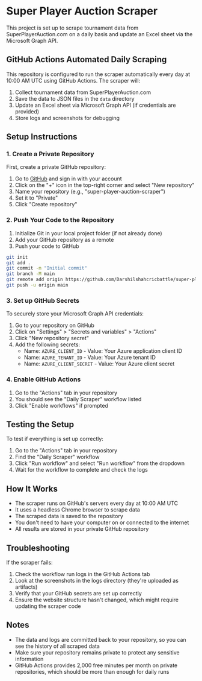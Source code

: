 # Super Player Auction Scraper

This project is set up to scrape tournament data from SuperPlayerAuction.com on a daily basis and update an Excel sheet via the Microsoft Graph API.

## GitHub Actions Automated Daily Scraping

This repository is configured to run the scraper automatically every day at 10:00 AM UTC using GitHub Actions. The scraper will:

1. Collect tournament data from SuperPlayerAuction.com
2. Save the data to JSON files in the `data` directory
3. Update an Excel sheet via Microsoft Graph API (if credentials are provided)
4. Store logs and screenshots for debugging

## Setup Instructions

### 1. Create a Private Repository

First, create a private GitHub repository:

1. Go to [GitHub](https://github.com/) and sign in with your account
2. Click on the "+" icon in the top-right corner and select "New repository"
3. Name your repository (e.g., "super-player-auction-scraper")
4. Set it to "Private"
5. Click "Create repository"

### 2. Push Your Code to the Repository

1. Initialize Git in your local project folder (if not already done)
2. Add your GitHub repository as a remote
3. Push your code to GitHub

```bash
git init
git add .
git commit -m "Initial commit"
git branch -M main
git remote add origin https://github.com/Darshilshahcricbattle/super-player-auction-scraper.git
git push -u origin main
```

### 3. Set up GitHub Secrets

To securely store your Microsoft Graph API credentials:

1. Go to your repository on GitHub
2. Click on "Settings" > "Secrets and variables" > "Actions"
3. Click "New repository secret"
4. Add the following secrets:
   - Name: `AZURE_CLIENT_ID` - Value: Your Azure application client ID
   - Name: `AZURE_TENANT_ID` - Value: Your Azure tenant ID
   - Name: `AZURE_CLIENT_SECRET` - Value: Your Azure client secret

### 4. Enable GitHub Actions

1. Go to the "Actions" tab in your repository
2. You should see the "Daily Scraper" workflow listed
3. Click "Enable workflows" if prompted

## Testing the Setup

To test if everything is set up correctly:

1. Go to the "Actions" tab in your repository
2. Find the "Daily Scraper" workflow
3. Click "Run workflow" and select "Run workflow" from the dropdown
4. Wait for the workflow to complete and check the logs

## How It Works

- The scraper runs on GitHub's servers every day at 10:00 AM UTC
- It uses a headless Chrome browser to scrape data
- The scraped data is saved to the repository
- You don't need to have your computer on or connected to the internet
- All results are stored in your private GitHub repository

## Troubleshooting

If the scraper fails:

1. Check the workflow run logs in the GitHub Actions tab
2. Look at the screenshots in the logs directory (they're uploaded as artifacts)
3. Verify that your GitHub secrets are set up correctly
4. Ensure the website structure hasn't changed, which might require updating the scraper code

## Notes

- The data and logs are committed back to your repository, so you can see the history of all scraped data
- Make sure your repository remains private to protect any sensitive information
- GitHub Actions provides 2,000 free minutes per month on private repositories, which should be more than enough for daily runs